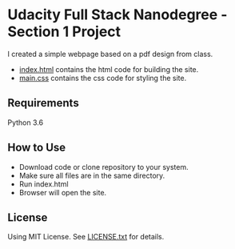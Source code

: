 
# Udacity Full Stack Nanodegree - Section 1 Project
I created a simple webpage based on a pdf design from class.

* [index.html](https://github.com/vandyand/Section-One-Project/blob/master/index.html) contains the html code for building the site.
* [main.css](https://github.com/vandyand/Section-One-Project/blob/master/main.css) contains the css code for styling the site.

## Requirements
Python 3.6

## How to Use
* Download code or clone repository to your system.
* Make sure all files are in the same directory.
* Run index.html
* Browser will open the site.

## License
Using MIT License. See [LICENSE.txt](https://github.com/vandyand/movie-trailer-project/blob/master/LICENSE.txt) for details.

